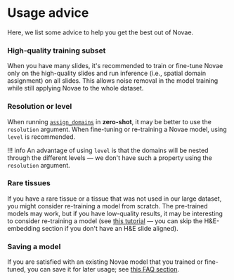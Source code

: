 # Usage advice

Here, we list some advice to help you get the best out of Novae.

### High-quality training subset
When you have many slides, it's recommended to train or fine-tune Novae only on the high-quality slides and run inference (i.e., spatial domain assignment) on all slides. This allows noise removal in the model training while still applying Novae to the whole dataset.

### Resolution or level
When running [`assign_domains`](../api/Novae/#novae.Novae.assign_domains) in **zero-shot**, it may be better to use the `resolution` argument. When fine-tuning or re-training a Novae model, using `level` is recommended.

!!! info
    An advantage of using `level` is that the domains will be nested through the different levels — we don't have such a property using the `resolution` argument.

### Rare tissues
If you have a rare tissue or a tissue that was not used in our large dataset, you might consider re-training a model from scratch. The pre-trained models may work, but if you have low-quality results, it may be interesting to consider re-training a model (see [this tutorial](../tutorials/he_usage/) — you can skip the H&E-embedding section if you don't have an H&E slide aligned).

### Saving a model
If you are satisfied with an existing Novae model that you trained or fine-tuned, you can save it for later usage; see [this FAQ section](../faq/#how-do-i-save-my-own-model).
